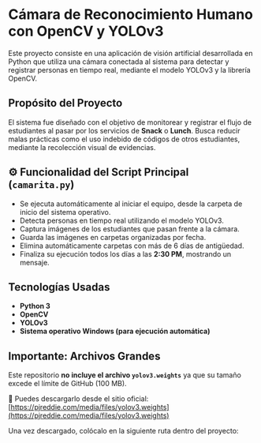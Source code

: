 # Cámara de Reconocimiento Humano con OpenCV y YOLOv3

Este proyecto consiste en una aplicación de visión artificial desarrollada en Python que utiliza una cámara conectada al sistema para detectar y registrar personas en tiempo real, mediante el modelo YOLOv3 y la librería OpenCV.

## Propósito del Proyecto

El sistema fue diseñado con el objetivo de monitorear y registrar el flujo de estudiantes al pasar por los servicios de **Snack** o **Lunch**. Busca reducir malas prácticas como el uso indebido de códigos de otros estudiantes, mediante la recolección visual de evidencias.

## ⚙️ Funcionalidad del Script Principal (`camarita.py`)

- Se ejecuta automáticamente al iniciar el equipo, desde la carpeta de inicio del sistema operativo.
- Detecta personas en tiempo real utilizando el modelo YOLOv3.
- Captura imágenes de los estudiantes que pasan frente a la cámara.
- Guarda las imágenes en carpetas organizadas por fecha.
- Elimina automáticamente carpetas con más de 6 días de antigüedad.
- Finaliza su ejecución todos los días a las **2:30 PM**, mostrando un mensaje.

## Tecnologías Usadas

- **Python 3**
- **OpenCV**
- **YOLOv3**
- **Sistema operativo Windows (para ejecución automática)**

## Importante: Archivos Grandes

Este repositorio **no incluye el archivo `yolov3.weights`** ya que su tamaño excede el límite de GitHub (100 MB).

🔗 Puedes descargarlo desde el sitio oficial:
[https://pjreddie.com/media/files/yolov3.weights](https://pjreddie.com/media/files/yolov3.weights)

Una vez descargado, colócalo en la siguiente ruta dentro del proyecto:

